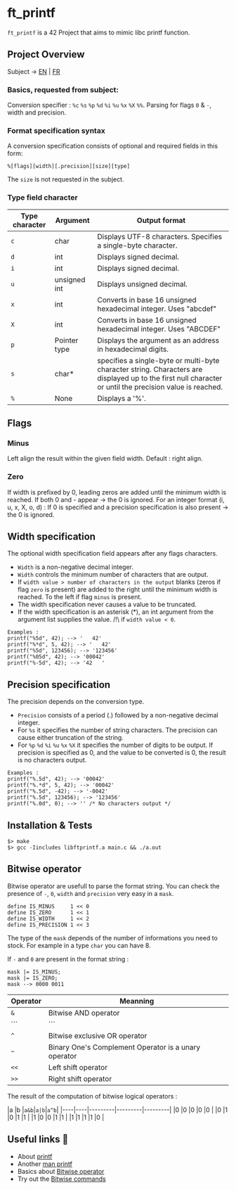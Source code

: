 # ft_printf

```ft_printf``` is a 42 Project that aims to mimic libc printf function.

## Project Overview

Subject -> [EN](https://github.com/tina-ak47/ft_printf/blob/master/links/ft_printf_en.pdf) | [FR](https://github.com/tina-ak47/ft_printf/blob/master/links/ft_printf_fr.pdf)

### Basics, requested from subject:

Conversion specifier : ```%c``` ```%s``` ```%p``` ```%d``` ```%i``` ```%u``` ```%x``` ```%X``` ```%%```.
Parsing for flags ```0``` & ```-```, width and precision.

### Format specification syntax

A conversion specification consists of optional and required fields in this form:

```
%[flags][width][.precision][size][type]
```

The ```size``` is not requested in the subject.

### Type field character

|Type character|Argument|Output format|
|--------------|--------|-------------|
|```c```|char|Displays UTF-8 characters. Specifies a single-byte character.|
|```d```|int|Displays signed decimal.|
|```i```|int|Displays signed decimal.|
|```u```|unsigned int|Displays unsigned decimal.|
|```x```|int|Converts in base 16 unsigned hexadecimal integer. Uses "abcdef"|
|```X```|int|Converts in base 16 unsigned hexadecimal integer. Uses "ABCDEF"|
|```p```|Pointer type|Displays the argument as an address in hexadecimal digits.|
|```s```|char*|specifies a single-byte or multi-byte character string. Characters are displayed up to the first null character or until the precision value is reached.|
|```%```|None|Displays a '%'.|

## Flags

### Minus

Left align the result within the given field width. Default : right align.

### Zero

If width is prefixed by 0, leading zeros are added until the minimum width is reached.
If both 0 and - appear -> the 0 is ignored.
For an integer format (i, u, x, X, o, d) :
If 0 is specified and a precision specification is also present -> the 0 is ignored. 

## Width specification

The optional width specification field appears after any flags characters.

* ```Width``` is a non-negative decimal integer.
* ```Width``` controls the minimum number of characters that are output.
* If ```width value > number of characters in the output``` blanks (zeros if flag ```zero``` is present) are added to the right until the minimum width is reached. To the left if flag ```minus``` is present.
* The width specification never causes a value to be truncated.
* If the width specification is an asterisk (*), an int argument from the argument list supplies the value. /!\ if ```width value < 0```.

```
Examples :
printf("%5d", 42); --> '   42'
printf("%*d", 5, 42); --> '   42'
printf("%5d", 123456); --> '123456'
printf("%05d", 42); --> '00042'
printf("%-5d", 42); --> '42   '
```

## Precision specification

The precision depends on the conversion type.

* ```Precision``` consists of a period (.) followed by a non-negative decimal integer.
* For ```%s``` it specifies the number of string characters. The precision can cause either truncation of the string.
* For ```%p``` ```%d``` ```%i``` ```%u``` ```%x``` ```%X``` it specifies the number of digits to be output. If precision is specified as 0, and the value to be converted is 0, the result is no characters output.

```
Examples :
printf("%.5d", 42); --> '00042'
printf("%.*d", 5, 42); --> '00042'
printf("%.5d", -42); --> '-0042'
printf("%.5d", 123456); --> '123456'
printf("%.0d", 0); --> '' /* No characters output */
```

## Installation & Tests

```
$> make
$> gcc -Iincludes libftprintf.a main.c && ./a.out
```

## Bitwise operator

Bitwise operator are usefull to parse the format string. 
You can check the presence of ```-```, ```0```, ```width``` and ```precision``` very easy in a ```mask```.

```
define IS_MINUS		1 << 0
define IS_ZERO		1 << 1
define IS_WIDTH		1 << 2
define IS_PRECISION	1 << 3
```
The type of the ```mask``` depends of the number of informations you need to stock. For example in a type ```char``` you can have 8.

If ```-``` and ```0``` are present in the format string :
```
mask |= IS_MINUS;
mask |= IS_ZERO;
mask --> 0000 0011
```

|Operator|Meanning                                           |
|--------|---------------------------------------------------|
|```&```|Bitwise AND operator|
|```|```|Bitwise OR operator|
|```^```|Bitwise exclusive OR operator|
|```~```|Binary One's Complement Operator is a unary operator|
|```<<```|Left shift operator|
|```>>```|Right shift operator|

The result of the computation of bitwise logical operators :

|a   |b   |```a&b```|```a|b```|```a^b```|
|----|----|---------|---------|---------|
|0   |0   |0        |0        |0        |
|0   |1   |0        |1        |1        |
|1   |0   |0        |1        |1        |
|1   |1   |1        |1        |0        |

## Useful links 🤙

* About [printf](https://docs.microsoft.com/fr-fr/cpp/c-runtime-library/format-specification-syntax-printf-and-wprintf-functions?view=vs-2019)
* Another [man printf](http://www.cplusplus.com/reference/cstdio/printf/)
* Basics about [Bitwise operator](https://www.guru99.com/c-bitwise-operators.html)
* Try out the [Bitwise commands](http://bitwisecmd.com/)